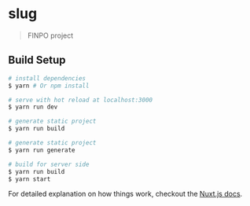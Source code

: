 # slug

> FINPO project

## Build Setup

``` bash
# install dependencies
$ yarn # Or npm install

# serve with hot reload at localhost:3000
$ yarn run dev

# generate static project
$ yarn run build

# generate static project
$ yarn run generate

# build for server side
$ yarn run build
$ yarn start
```

For detailed explanation on how things work, checkout the [Nuxt.js docs](https://github.com/nuxt/nuxt.js).
